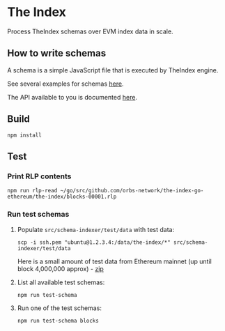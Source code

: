 # The Index

Process TheIndex schemas over EVM index data in scale.

## How to write schemas

A schema is a simple JavaScript file that is executed by TheIndex engine.

See several examples for schemas [here](./src/schema-indexer/test/schemas).

The API available to you is documented [here](./src/schema-indexer/interfaces.ts).

## Build

```
npm install
```

## Test

### Print RLP contents

```
npm run rlp-read ~/go/src/github.com/orbs-network/the-index-go-ethereum/the-index/blocks-00001.rlp
```

### Run test schemas

1. Populate `src/schema-indexer/test/data` with test data:

    ```
    scp -i ssh.pem "ubuntu@1.2.3.4:/data/the-index/*" src/schema-indexer/test/data
    ```
    
    Here is a small amount of test data from Ethereum mainnet (up until block 4,000,000 approx) - [zip](https://drive.google.com/file/d/1LhEwFAH2LEPXtXjepJH01m4il2-CMXPT/view?usp=sharing)

2. List all available test schemas:

    ```
    npm run test-schema
    ```

3. Run one of the test schemas:

    ```
    npm run test-schema blocks
    ```
